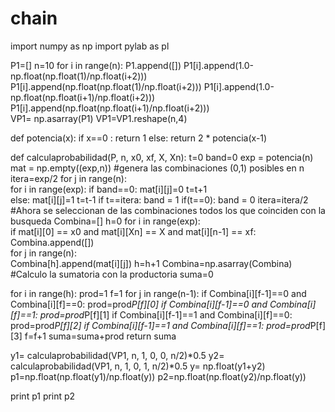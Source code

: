 chain
=====
import numpy as np
import pylab as pl

P1=[]
n=10
for i in range(n):
    P1.append([])
    P1[i].append(1.0-np.float(np.float(1)/np.float(i+2)))
    P1[i].append(np.float(np.float(1)/np.float(i+2)))
    P1[i].append(1.0-np.float(np.float(i+1)/np.float(i+2)))
    P1[i].append(np.float(np.float(i+1)/np.float(i+2)))    
VP1= np.asarray(P1)
VP1=VP1.reshape(n,4)


def potencia(x):
  if x==0 :
    return 1
  else:
    return 2 * potencia(x-1)

def calculaprobabilidad(P, n, x0, xf, X, Xn):
   t=0
   band=0
   exp = potencia(n)
   mat = np.empty((exp,n))
   #genera las combinaciones (0,1) posibles en n
   itera=exp/2
   for j in range(n):                                         
     for i in range(exp):
         if band==0:
             mat[i][j]=0
             t=t+1             
         else:
             mat[i][j]=1
             t=t-1
         if t==itera:
             band = 1
         if(t==0):
             band = 0
     itera=itera/2
   #Ahora se seleccionan de las combinaciones todos los que coinciden con la busqueda
   Combina=[]
   h=0
   for i in range(exp):     
     if mat[i][0] == x0 and mat[i][Xn] == X and mat[i][n-1] == xf:
         Combina.append([])    
         for j in range(n):             
             Combina[h].append(mat[i][j])
         h=h+1
   Combina=np.asarray(Combina)
   #Calculo la sumatoria con la productoria
   suma=0
   
   for i in range(h):
       prod=1
       f=1
       for j in range(n-1):
           if Combina[i][f-1]==0 and Combina[i][f]==0:
              prod=prod*P[f][0]
           if Combina[i][f-1]==0 and Combina[i][f]==1:
              prod=prod*P[f][1]
           if Combina[i][f-1]==1 and Combina[i][f]==0:
              prod=prod*P[f][2]
           if Combina[i][f-1]==1 and Combina[i][f]==1:
              prod=prod*P[f][3]
           f=f+1
       suma=suma+prod 
   return suma

    
y1= calculaprobabilidad(VP1, n, 1, 0, 0, n/2)*0.5
y2= calculaprobabilidad(VP1, n, 1, 0, 1, n/2)*0.5
y= np.float(y1+y2)
p1=np.float(np.float(y1)/np.float(y))
p2=np.float(np.float(y2)/np.float(y))

print p1
print p2
